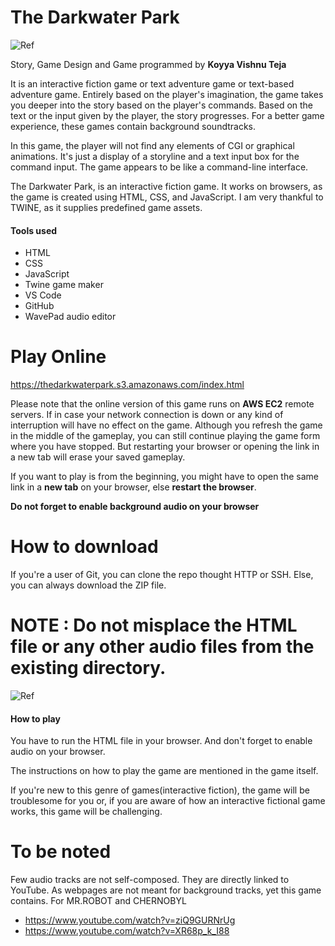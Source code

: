 # The Darkwater Park
![Ref](https://github.com/kvteja-512/The-Darkwater-Park/blob/master/TDPOne.jpg)

Story, Game Design and Game programmed by **Koyya Vishnu Teja**

It is an interactive fiction game or text adventure game or text-based adventure game. Entirely based on the player's imagination, the game takes you deeper into the story based on the player's commands. Based on the text or the input given by the player, the story progresses. For a better game experience, these games contain background soundtracks.

In this game, the player will not find any elements of CGI or graphical animations. It's just a display of a storyline and a text input box for the command input. The game appears to be like a command-line interface.

The Darkwater Park, is an interactive fiction game. It works on browsers, as the game is created using HTML, CSS, and JavaScript.
I am very thankful to TWINE, as it supplies predefined game assets.

#### Tools used
* HTML
* CSS
* JavaScript
* Twine game maker
* VS Code
* GitHub
* WavePad audio editor

# Play Online
https://thedarkwaterpark.s3.amazonaws.com/index.html

Please note that the online version of this game runs on **AWS EC2** remote servers. If in case your network connection is down or any kind of interruption will have no effect on the game. Although you refresh the game in the middle of the gameplay, you can still continue playing the game form where you have stopped. But restarting your browser or opening the link in a new tab will erase your saved gameplay.

If you want to play is from the beginning, you might have to open the same link in a **new tab** on your browser, else **restart the browser**.

**Do not forget to enable background audio on your browser**

# How to download

If you're a user of Git, you can clone the repo thought HTTP or SSH. Else, you can always download the ZIP file.

# NOTE : Do not misplace the HTML file or any other audio files from the existing directory.
![Ref](https://github.com/kvteja-512/The-Darkwater-Park/blob/master/Ref.png)

#### How to play

You have to run the HTML file in your browser. And don't forget to enable audio on your browser.

The instructions on how to play the game are mentioned in the game itself.

If you're new to this genre of games(interactive fiction), the game will be troublesome for you or, if you are aware of how an interactive fictional game works, this game will be challenging.

# To be noted

Few audio tracks are not self-composed. They are directly linked to YouTube. As webpages are not meant for background tracks, yet this game contains.
For MR.ROBOT and CHERNOBYL
* https://www.youtube.com/watch?v=ziQ9GURNrUg
* https://www.youtube.com/watch?v=XR68p_k_I88

